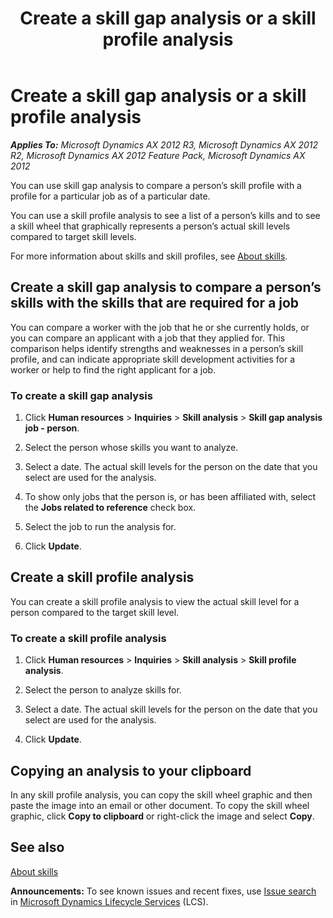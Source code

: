﻿---
title: Create a skill gap analysis or a skill profile analysis
TOCTitle: Create a skill gap analysis or a skill profile analysis
ms:assetid: 9fbaf51c-214d-489e-a463-ea0f70fe475c
ms:mtpsurl: https://technet.microsoft.com/en-us/library/Gg213382(v=AX.60)
ms:contentKeyID: 51020480
ms.date: 04/18/2014
mtps_version: v=AX.60
---

# Create a skill gap analysis or a skill profile analysis 


_**Applies To:** Microsoft Dynamics AX 2012 R3, Microsoft Dynamics AX 2012 R2, Microsoft Dynamics AX 2012 Feature Pack, Microsoft Dynamics AX 2012_

You can use skill gap analysis to compare a person’s skill profile with a profile for a particular job as of a particular date.

You can use a skill profile analysis to see a list of a person’s kills and to see a skill wheel that graphically represents a person’s actual skill levels compared to target skill levels.

For more information about skills and skill profiles, see [About skills](about-skills.md).

## Create a skill gap analysis to compare a person’s skills with the skills that are required for a job

You can compare a worker with the job that he or she currently holds, or you can compare an applicant with a job that they applied for. This comparison helps identify strengths and weaknesses in a person’s skill profile, and can indicate appropriate skill development activities for a worker or help to find the right applicant for a job.

### To create a skill gap analysis

1.  Click **Human resources** \> **Inquiries** \> **Skill analysis** \> **Skill gap analysis job - person**.

2.  Select the person whose skills you want to analyze.

3.  Select a date. The actual skill levels for the person on the date that you select are used for the analysis.

4.  To show only jobs that the person is, or has been affiliated with, select the **Jobs related to reference** check box.

5.  Select the job to run the analysis for.

6.  Click **Update**.

## Create a skill profile analysis

You can create a skill profile analysis to view the actual skill level for a person compared to the target skill level.

### To create a skill profile analysis

1.  Click **Human resources** \> **Inquiries** \> **Skill analysis** \> **Skill profile analysis**.

2.  Select the person to analyze skills for.

3.  Select a date. The actual skill levels for the person on the date that you select are used for the analysis.

4.  Click **Update**.

## Copying an analysis to your clipboard

In any skill profile analysis, you can copy the skill wheel graphic and then paste the image into an email or other document. To copy the skill wheel graphic, click **Copy to clipboard** or right-click the image and select **Copy**.

## See also

[About skills](about-skills.md)

  
**Announcements:** To see known issues and recent fixes, use [Issue search](http://go.microsoft.com/fwlink/?linkid=389258) in [Microsoft Dynamics Lifecycle Services](http://go.microsoft.com/fwlink/?linkid=306505) (LCS).

